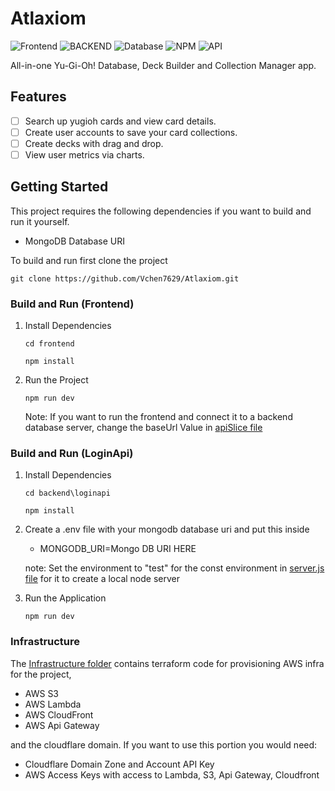 # Atlaxiom
![Frontend](https://img.shields.io/badge/Frontend-React/Typescript/HTML/CSS-orange)
![BACKEND](https://img.shields.io/badge/Backend-Javascript/Express/Node-purple)
![Database](https://img.shields.io/badge/Database-MongoDB-red)
![NPM](https://img.shields.io/badge/NPM-23.6.1-blue)
![API](https://img.shields.io/badge/API-YGOPRODeck-fcba03)

All-in-one Yu-Gi-Oh! Database, Deck Builder and Collection Manager app.

## Features

- [ ] Search up yugioh cards and view card details.
- [ ] Create user accounts to save your card collections.
- [ ] Create decks with drag and drop.
- [ ] View user metrics via charts.

## Getting Started

This project requires the following dependencies if you want to build and run it yourself.
* MongoDB Database URI

To build and run first clone the project

```
git clone https://github.com/Vchen7629/Atlaxiom.git
```

### Build and Run (Frontend)

1. Install Dependencies

    ```
    cd frontend
    ```
    ```
    npm install
    ```

2. Run the Project 
    ```
    npm run dev
    ```

    Note: If you want to run the frontend and connect it to a backend database server, change the baseUrl Value in [apiSlice file](https://github.com/Vchen7629/Atlaxiom/blob/main/frontend/src/app/api/apiSlice.ts)


### Build and Run (LoginApi)

1. Install Dependencies

    ```
    cd backend\loginapi
    ```
    ```
    npm install
    ```

2. Create a .env file with your mongodb database uri and put this inside

    - MONGODB_URI=Mongo DB URI HERE

    note: Set the environment to "test" for the const environment in [server.js file](https://github.com/Vchen7629/Atlaxiom/blob/main/backend/loginapi/server.js) for it to create a local node server

3. Run the Application

    ```
    npm run dev
    ```

### Infrastructure
The [Infrastructure folder](https://github.com/Vchen7629/Atlaxiom/tree/main/infrastructure) contains terraform code for provisioning AWS infra for the project,
- AWS S3
- AWS Lambda
- AWS CloudFront
- AWS Api Gateway

and the cloudflare domain. If you want to use this portion you would need: 
* Cloudflare Domain Zone and Account API Key
* AWS Access Keys with access to Lambda, S3, Api Gateway, Cloudfront

